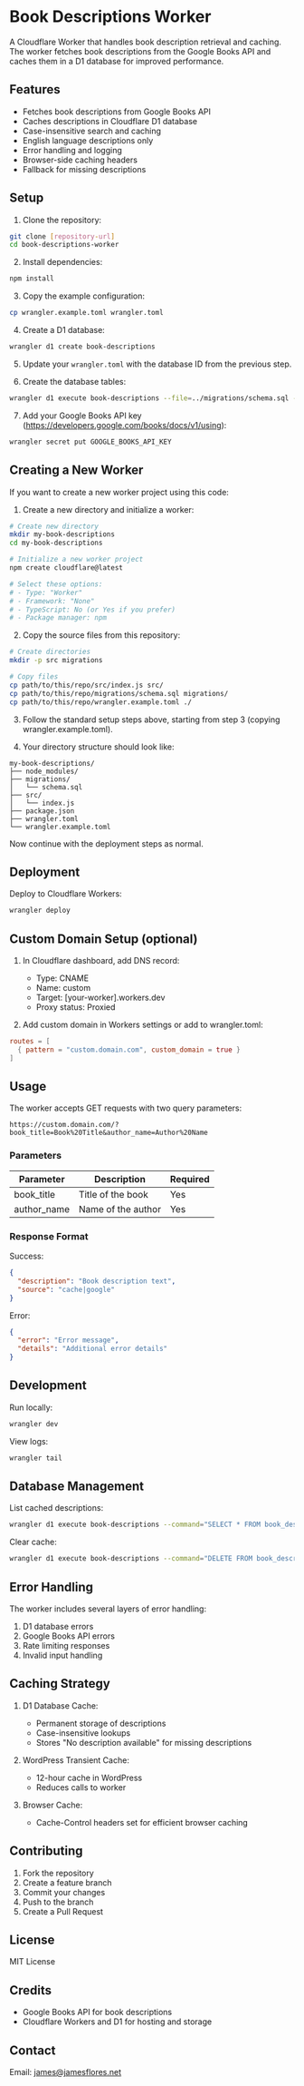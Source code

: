 # Book Descriptions Worker

A Cloudflare Worker that handles book description retrieval and caching. The worker fetches book descriptions from the Google Books API and caches them in a D1 database for improved performance.

## Features

- Fetches book descriptions from Google Books API
- Caches descriptions in Cloudflare D1 database
- Case-insensitive search and caching
- English language descriptions only
- Error handling and logging
- Browser-side caching headers
- Fallback for missing descriptions

## Setup

1. Clone the repository:
```bash
git clone [repository-url]
cd book-descriptions-worker
```

2. Install dependencies:
```bash
npm install
```

3. Copy the example configuration:
```bash
cp wrangler.example.toml wrangler.toml
```

4. Create a D1 database:
```bash
wrangler d1 create book-descriptions
```

5. Update your `wrangler.toml` with the database ID from the previous step.

6. Create the database tables:
```bash
wrangler d1 execute book-descriptions --file=../migrations/schema.sql --remote
```

7. Add your Google Books API key (https://developers.google.com/books/docs/v1/using):
```bash
wrangler secret put GOOGLE_BOOKS_API_KEY
```

## Creating a New Worker

If you want to create a new worker project using this code:

1. Create a new directory and initialize a worker:
```bash
# Create new directory
mkdir my-book-descriptions
cd my-book-descriptions

# Initialize a new worker project
npm create cloudflare@latest

# Select these options:
# - Type: "Worker"
# - Framework: "None"
# - TypeScript: No (or Yes if you prefer)
# - Package manager: npm
```

2. Copy the source files from this repository:
```bash
# Create directories
mkdir -p src migrations

# Copy files
cp path/to/this/repo/src/index.js src/
cp path/to/this/repo/migrations/schema.sql migrations/
cp path/to/this/repo/wrangler.example.toml ./
```

3. Follow the standard setup steps above, starting from step 3 (copying wrangler.example.toml).

4. Your directory structure should look like:
```
my-book-descriptions/
├── node_modules/
├── migrations/
│   └── schema.sql
├── src/
│   └── index.js
├── package.json
├── wrangler.toml
└── wrangler.example.toml
```

Now continue with the deployment steps as normal.

## Deployment

Deploy to Cloudflare Workers:
```bash
wrangler deploy
```

## Custom Domain Setup (optional)

1. In Cloudflare dashboard, add DNS record:
   - Type: CNAME
   - Name: custom
   - Target: [your-worker].workers.dev
   - Proxy status: Proxied

2. Add custom domain in Workers settings or add to wrangler.toml:
```toml
routes = [
  { pattern = "custom.domain.com", custom_domain = true }
]
```

## Usage

The worker accepts GET requests with two query parameters:

```
https://custom.domain.com/?book_title=Book%20Title&author_name=Author%20Name
```

### Parameters

| Parameter | Description | Required |
|-----------|-------------|----------|
| book_title | Title of the book | Yes |
| author_name | Name of the author | Yes |

### Response Format

Success:
```json
{
  "description": "Book description text",
  "source": "cache|google"
}
```

Error:
```json
{
  "error": "Error message",
  "details": "Additional error details"
}
```

## Development

Run locally:
```bash
wrangler dev
```

View logs:
```bash
wrangler tail
```

## Database Management

List cached descriptions:
```bash
wrangler d1 execute book-descriptions --command="SELECT * FROM book_descriptions LIMIT 10;"
```

Clear cache:
```bash
wrangler d1 execute book-descriptions --command="DELETE FROM book_descriptions;"
```

## Error Handling

The worker includes several layers of error handling:
1. D1 database errors
2. Google Books API errors
3. Rate limiting responses
4. Invalid input handling

## Caching Strategy

1. D1 Database Cache:
   - Permanent storage of descriptions
   - Case-insensitive lookups
   - Stores "No description available" for missing descriptions

2. WordPress Transient Cache:
   - 12-hour cache in WordPress
   - Reduces calls to worker

3. Browser Cache:
   - Cache-Control headers set for efficient browser caching

## Contributing

1. Fork the repository
2. Create a feature branch
3. Commit your changes
4. Push to the branch
5. Create a Pull Request

## License

MIT License

## Credits

- Google Books API for book descriptions
- Cloudflare Workers and D1 for hosting and storage

## Contact

Email: james@jamesflores.net